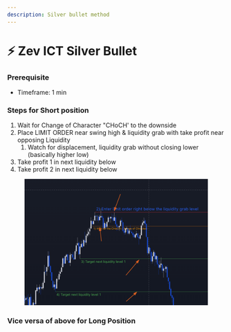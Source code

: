 ```yaml
---
description: Silver bullet method
---
```


# ⚡ Zev ICT Silver Bullet

### Prerequisite

* Timeframe: 1 min

### Steps for Short position

1. Wait for Change of Character "CHoCH' to the downside
2. Place LIMIT ORDER near swing high & liquidity grab with take profit near opposing Liquidity
   1. Watch for displacement, liquidity grab without closing lower (basically higher low)
3. Take profit 1 in next liquidity below
4. Take profit 2 in next liquidity below



<figure><img src=".gitbook/assets/image (1) (1).png" alt=""><figcaption></figcaption></figure>

### Vice versa of above for Long Position



